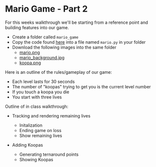 
# Mario Game - Part 2

For this weeks walkthrough we'll be starting from a reference point and building features into our game. 

- Create a folder called `mario_game`
- Copy the code found [here](mario.py) into a file named `mario.py` in your folder
- Download the following images into the same folder
  - [mario.png](mario.png) 
  - [mario_background.jpg](mario_background.jpg) 
  - [koopa.png](koopa.png) 


Here is an outline of the rules/gameplay of our game:

- Each level lasts for 30 seconds
- The number of "koopas" trying to get you is the current level number
- If you touch a koopa you die
- You start with three lives

Outline of in class walkthrough:

- Tracking and rendering remaining lives
  - Initalization
  - Ending game on loss
  - Show remaining lives

- Adding Koopas
  - Generating ternaround points
  - Showing Koopas



